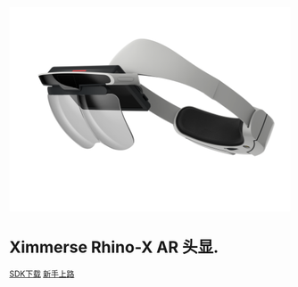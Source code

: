 ![Logo](https://raw.githubusercontent.com/yinyuanqings/AIOSDK/gh-pages/img/AIO_ID_0113.225.png ':size=750X500')

# Ximmerse Rhino-X AR 头显. </small>


[SDK下载](https://github.com/Ximmerse/Rhino-X)
[新手上路](#docs-README)